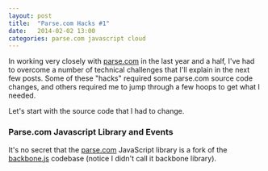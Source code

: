 ```yaml
---
layout: post
title:  "Parse.com Hacks #1"
date:   2014-02-02 13:00
categories: parse.com javascript cloud
---
```


In working very closely with [parse.com](http://parse.com) in the last year and a half, I've had to overcome a number of technical challenges that I'll explain in the next few posts.  Some of these "hacks" required some parse.com source code changes, and others required me to jump through a few hoops to get what I needed.

Let's start with the source code that I had to change.

### Parse.com Javascript Library and Events

It's no secret that the [parse.com](http://parse.com) JavaScript library is a fork of the [backbone.js](http://backbonejs.org) codebase (notice I didn't call it backbone library).